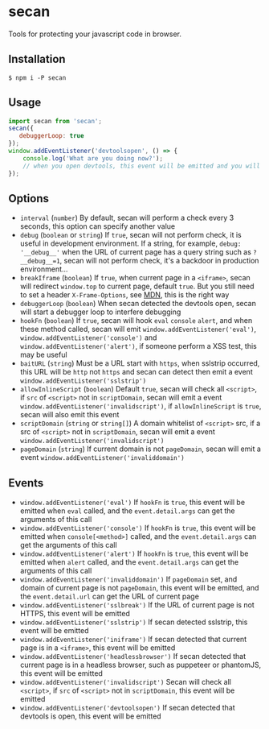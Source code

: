 # secan
Tools for protecting your javascript code in browser.



## Installation

```shell
$ npm i -P secan
```



## Usage

```javascript
import secan from 'secan';
secan({
   debuggerLoop: true 
});
window.addEventListener('devtoolsopen', () => {
    console.log('What are you doing now?');
    // when you open devtools, this event will be emitted and you will get a debugger and a debugger...
});
```



## Options

* `interval` (`number`) By default, secan will perform a check every 3 seconds, this option can specify another value
* `debug` (`boolean` or `string`) If `true`, secan will not perform check, it is useful in development environment. If a string, for example, `debug: '__debug__'` when the URL of current page has a query string such as  `?__debug__=1`, secan will not perform check, it's a backdoor in production environment...
* `breakIframe` (`boolean`) If `true`, when current page in a `<iframe>`, secan will redirect `window.top` to current page, default `true`. But you still need to set a header `X-Frame-Options`, see [MDN](https://developer.mozilla.org/en-US/docs/Web/HTTP/Headers/X-Frame-Options), this is the right way
* `debuggerLoop` (`boolean`) When secan detected the devtools open, secan will start a debugger loop to interfere debugging
* `hookFn` (`boolean`) If `true`, secan will hook `eval` `console` `alert`, and when these method called, secan will emit `window.addEventListener('eval')`, `window.addEventListener('console')` and `window.addEventListener('alert')`, if someone perform a XSS test, this may be useful
* `baitURL` (`string`) Must be a URL start with `https`, when sslstrip occurred, this URL will be `http` not `https` and secan can detect then emit a event `window.addEventListener('sslstrip')`
* `allowInlineScript` (`boolean`) Default `true`, secan will check all `<script>`, if `src` of `<script>` not in `scriptDomain`, secan will emit a event `window.addEventListener('invalidscript')`, if `allowInlineScript` is `true`, secan will also emit this event
* `scriptDomain` (`string` or `string[]`) A domain whitelist of `<script>` src, if a src of `<script>` not in `scriptDomain`, secan will emit a event `window.addEventListener('invalidscript')`
* `pageDomain` (`string`) If current domain is not `pageDomain`, secan will emit a event `window.addEventListener('invaliddomain')`



## Events

* `window.addEventListener('eval')` If `hookFn` is `true`, this event will be emitted when `eval` called, and the `event.detail.args` can get the arguments of this call
* `window.addEventListener('console')` If `hookFn` is `true`, this event will be emitted when `console[<method>]` called, and the `event.detail.args` can get the arguments of this call
* `window.addEventListener('alert')` If `hookFn` is `true`, this event will be emitted when `alert` called, and the `event.detail.args` can get the arguments of this call
* `window.addEventListener('invaliddomain')` If `pageDomain` set, and domain of current page is not `pageDomain`, this event will be emitted, and the `event.detail.url` can get the URL of current page
* `window.addEventListener('sslbreak')` If the URL of current page is not HTTPS, this event will be emitted
* `window.addEventListener('sslstrip')` If secan detected sslstrip, this event will be emitted
* `window.addEventListener('iniframe')` If secan detected that current page is in a `<iframe>`, this event will be emitted
* `window.addEventListener('headlessbrowser')` If secan detected that current page is in a headless browser, such as puppeteer or phantomJS, this event will be emitted
* `window.addEventListener('invalidscript')` Secan will check all `<script>`, if `src` of `<script>` not in `scriptDomain`, this event will be emitted
* `window.addEventListener('devtoolsopen')` If secan detected that devtools is open, this event will be emitted